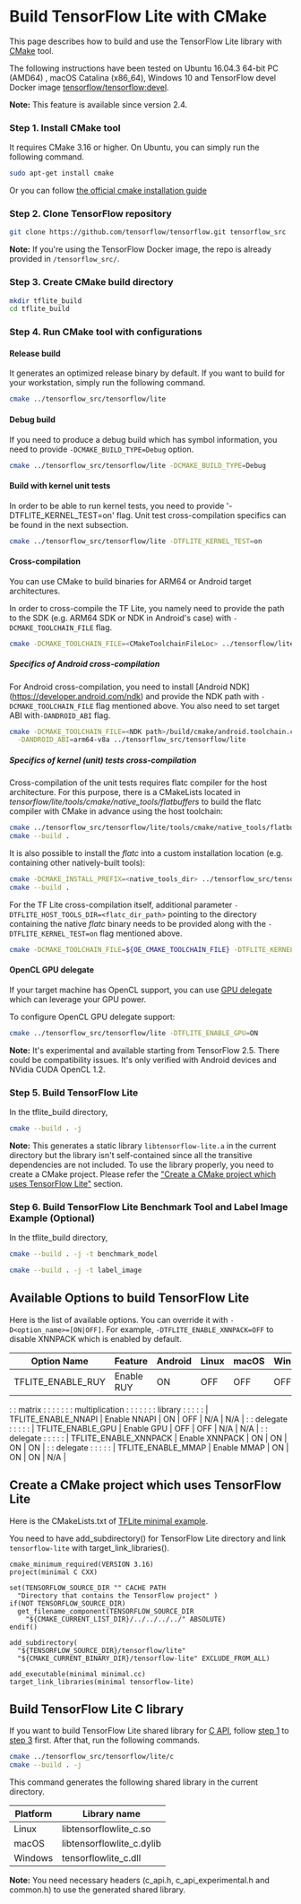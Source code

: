 # Build TensorFlow Lite with CMake

This page describes how to build and use the TensorFlow Lite library with
[CMake](https://cmake.org/) tool.

The following instructions have been tested on Ubuntu 16.04.3 64-bit PC (AMD64)
, macOS Catalina (x86_64), Windows 10 and TensorFlow devel Docker image
[tensorflow/tensorflow:devel](https://hub.docker.com/r/tensorflow/tensorflow/tags/).

**Note:** This feature is available since version 2.4.

### Step 1. Install CMake tool

It requires CMake 3.16 or higher. On Ubuntu, you can simply run the following
command.

```sh
sudo apt-get install cmake
```

Or you can follow
[the official cmake installation guide](https://cmake.org/install/)

### Step 2. Clone TensorFlow repository

```sh
git clone https://github.com/tensorflow/tensorflow.git tensorflow_src
```

**Note:** If you're using the TensorFlow Docker image, the repo is already
provided in `/tensorflow_src/`.

### Step 3. Create CMake build directory

```sh
mkdir tflite_build
cd tflite_build
```

### Step 4. Run CMake tool with configurations

#### Release build

It generates an optimized release binary by default. If you want to build for
your workstation, simply run the following command.

```sh
cmake ../tensorflow_src/tensorflow/lite
```

#### Debug build

If you need to produce a debug build which has symbol information, you need to
provide `-DCMAKE_BUILD_TYPE=Debug` option.

```sh
cmake ../tensorflow_src/tensorflow/lite -DCMAKE_BUILD_TYPE=Debug
```

#### Build with kernel unit tests

In order to be able to run kernel tests, you need to provide
'-DTFLITE_KERNEL_TEST=on' flag. Unit test cross-compilation specifics
can be found in the next subsection.

```sh
cmake ../tensorflow_src/tensorflow/lite -DTFLITE_KERNEL_TEST=on
```
#### Cross-compilation

You can use CMake to build binaries for ARM64 or Android target architectures.

In order to cross-compile the TF Lite, you namely need to provide the path
to the SDK (e.g. ARM64 SDK or NDK in Android's case) with `-DCMAKE_TOOLCHAIN_FILE` flag.

```sh
cmake -DCMAKE_TOOLCHAIN_FILE=<CMakeToolchainFileLoc> ../tensorflow/lite/ 
```

##### Specifics of Android cross-compilation

For Android cross-compilation, you need to install [Android NDK]
(https://developer.android.com/ndk) and provide the NDK path with `-DCMAKE_TOOLCHAIN_FILE`
flag mentioned above. You also need to set target ABI with`-DANDROID_ABI` flag.

```sh
cmake -DCMAKE_TOOLCHAIN_FILE=<NDK path>/build/cmake/android.toolchain.cmake \
  -DANDROID_ABI=arm64-v8a ../tensorflow_src/tensorflow/lite
```

##### Specifics of kernel (unit) tests cross-compilation

Cross-compilation of the unit tests requires flatc compiler for the host architecture.
For this purpose, there is a CMakeLists located in _tensorflow/lite/tools/cmake/native_tools/flatbuffers_
to build the flatc compiler with CMake in advance using the host toolchain:

```sh
cmake ../tensorflow_src/tensorflow/lite/tools/cmake/native_tools/flatbuffers
cmake --build .
```

It is also possible to install the _flatc_ into a custom installation location
(e.g. containing other natively-built tools):

```sh
cmake -DCMAKE_INSTALL_PREFIX=<native_tools_dir> ../tensorflow_src/tensorflow/lite/tools/cmake/native_tools/flatbuffers
cmake --build .
```

For the TF Lite cross-compilation itself, additional parameter
`-DTFLITE_HOST_TOOLS_DIR=<flatc_dir_path>` pointing to the directory containing
the native _flatc_ binary needs to be provided along with the `-DTFLITE_KERNEL_TEST=on`
flag mentioned above.

```sh
cmake -DCMAKE_TOOLCHAIN_FILE=${OE_CMAKE_TOOLCHAIN_FILE} -DTFLITE_KERNEL_TEST=on -DTFLITE_HOST_TOOLS_DIR=<flatc_dir_path> ../tensorflow/lite/ 
```

#### OpenCL GPU delegate

If your target machine has OpenCL support, you can use
[GPU delegate](https://www.tensorflow.org/lite/performance/gpu) which can
leverage your GPU power.

To configure OpenCL GPU delegate support:

```sh
cmake ../tensorflow_src/tensorflow/lite -DTFLITE_ENABLE_GPU=ON
```

**Note:** It's experimental and available starting from TensorFlow 2.5. There
could be compatibility issues. It's only verified with Android devices and
NVidia CUDA OpenCL 1.2.

### Step 5. Build TensorFlow Lite

In the tflite_build directory,

```sh
cmake --build . -j
```

**Note:** This generates a static library `libtensorflow-lite.a` in the current
directory but the library isn't self-contained since all the transitive
dependencies are not included. To use the library properly, you need to create a
CMake project. Please refer the
["Create a CMake project which uses TensorFlow Lite"](#create_a_cmake_project_which_uses_tensorflow_lite)
section.

### Step 6. Build TensorFlow Lite Benchmark Tool and Label Image Example (Optional)

In the tflite_build directory,

```sh
cmake --build . -j -t benchmark_model
```

```sh
cmake --build . -j -t label_image
```

## Available Options to build TensorFlow Lite

Here is the list of available options. You can override it with
`-D<option_name>=[ON|OFF]`. For example, `-DTFLITE_ENABLE_XNNPACK=OFF` to
disable XNNPACK which is enabled by default.

| Option Name           | Feature        | Android | Linux | macOS | Windows |
| --------------------- | -------------- | ------- | ----- | ----- | ------- |
| TFLITE_ENABLE_RUY     | Enable RUY     | ON      | OFF   | OFF   | OFF     |
:                       : matrix         :         :       :       :         :
:                       : multiplication :         :       :       :         :
:                       : library        :         :       :       :         :
| TFLITE_ENABLE_NNAPI   | Enable NNAPI   | ON      | OFF   | N/A   | N/A     |
:                       : delegate       :         :       :       :         :
| TFLITE_ENABLE_GPU     | Enable GPU     | OFF     | OFF   | N/A   | N/A     |
:                       : delegate       :         :       :       :         :
| TFLITE_ENABLE_XNNPACK | Enable XNNPACK | ON      | ON    | ON    | ON      |
:                       : delegate       :         :       :       :         :
| TFLITE_ENABLE_MMAP    | Enable MMAP    | ON      | ON    | ON    | N/A     |

## Create a CMake project which uses TensorFlow Lite

Here is the CMakeLists.txt of
[TFLite minimal example](https://github.com/tensorflow/tensorflow/tree/master/tensorflow/lite/examples/minimal).

You need to have add_subdirectory() for TensorFlow Lite directory and link
`tensorflow-lite` with target_link_libraries().

```
cmake_minimum_required(VERSION 3.16)
project(minimal C CXX)

set(TENSORFLOW_SOURCE_DIR "" CACHE PATH
  "Directory that contains the TensorFlow project" )
if(NOT TENSORFLOW_SOURCE_DIR)
  get_filename_component(TENSORFLOW_SOURCE_DIR
    "${CMAKE_CURRENT_LIST_DIR}/../../../../" ABSOLUTE)
endif()

add_subdirectory(
  "${TENSORFLOW_SOURCE_DIR}/tensorflow/lite"
  "${CMAKE_CURRENT_BINARY_DIR}/tensorflow-lite" EXCLUDE_FROM_ALL)

add_executable(minimal minimal.cc)
target_link_libraries(minimal tensorflow-lite)
```

## Build TensorFlow Lite C library

If you want to build TensorFlow Lite shared library for
[C API](https://github.com/tensorflow/tensorflow/blob/master/tensorflow/lite/c/README.md),
follow [step 1](#step-1-install-cmake-tool) to
[step 3](#step-3-create-cmake-build-directory) first. After that, run the
following commands.

```sh
cmake ../tensorflow_src/tensorflow/lite/c
cmake --build . -j
```

This command generates the following shared library in the current directory.

Platform | Library name
-------- | -------------------------
Linux    | libtensorflowlite_c.so
macOS    | libtensorflowlite_c.dylib
Windows  | tensorflowlite_c.dll

**Note:** You need necessary headers (c_api.h, c_api_experimental.h and
common.h) to use the generated shared library.
